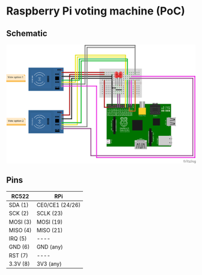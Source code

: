 Raspberry Pi voting machine (PoC)
=================================

Schematic
---------

![schematic](schematic.png)

Pins
----

| RC522    | RPi             |
|----------|-----------------|
| SDA (1)  | CE0/CE1 (24/26) |
| SCK (2)  | SCLK (23)       |
| MOSI (3) | MOSI (19)       |
| MISO (4) | MISO  (21)      |
| IRQ (5)  | ----            |
| GND (6)  | GND (any)       |
| RST (7)  | ----            |
| 3.3V (8) | 3V3 (any)       |

